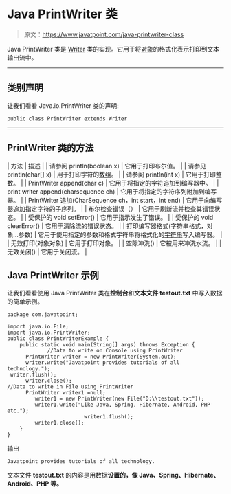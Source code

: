 # Java PrintWriter 类

> 原文：<https://www.javatpoint.com/java-printwriter-class>

Java PrintWriter 类是 [Writer](java-writer-class) 类的实现。它用于将[对象](object-and-class-in-java)的格式化表示打印到文本输出流中。

* * *

## 类别声明

让我们看看 Java.io.PrintWriter 类的声明:

```
public class PrintWriter extends Writer

```

* * *

## PrintWriter 类的方法

| 方法 | 描述 |
| 请参阅 println(boolean x) | 它用于打印布尔值。 |
| 请参见 println(char[] x) | 用于打印字符的[数组](array-in-java)。 |
| 请参阅 println(int x) | 它用于打印整数。 |
| PrintWriter append(char c) | 它用于将指定的字符追加到编写器中。 |
| print writer append(charsequence ch) | 它用于将指定的字符序列附加到编写器。 |
| PrintWriter 追加(CharSequence ch，int start，int end) | 它用于向编写器追加指定字符的子序列。 |
| 布尔检查错误（） | 它用于刷新流并检查其错误状态。 |
| 受保护的 void setError() | 它用于指示发生了错误。 |
| 受保护的 void clearError() | 它用于清除流的错误状态。 |
| 打印编写器格式(字符串格式，对象...参数) | 它用于使用指定的参数和格式字符串将格式化的[字符串](java-string)写入编写器。 |
| 无效打印(对象对象) | 它用于打印对象。 |
| 空隙冲洗() | 它被用来冲洗水流。 |
| 无效关闭() | 它用于关闭流。 |

## Java PrintWriter 示例

让我们看看使用 Java PrintWriter 类在**控制台**和**文本文件 testout.txt** 中写入数据的简单示例。

```
package com.javatpoint;

import java.io.File;
import java.io.PrintWriter;
public class PrintWriterExample {
	public static void main(String[] args) throws Exception {
             //Data to write on Console using PrintWriter
	  PrintWriter writer = new PrintWriter(System.out);	 
	  writer.write("Javatpoint provides tutorials of all technology.");  	 
 writer.flush();
	  writer.close();
//Data to write in File using PrintWriter	  
	  PrintWriter writer1 =null;	
  		 writer1 = new PrintWriter(new File("D:\\testout.txt"));
  		 writer1.write("Like Java, Spring, Hibernate, Android, PHP etc.");  		                                       
                         writer1.flush();
	     writer1.close();
 	}
}

```

输出

```
Javatpoint provides tutorials of all technology.

```

文本文件 **testout.txt** 的内容是用数据**设置的，像 Java、Spring、Hibernate、Android、PHP 等。**